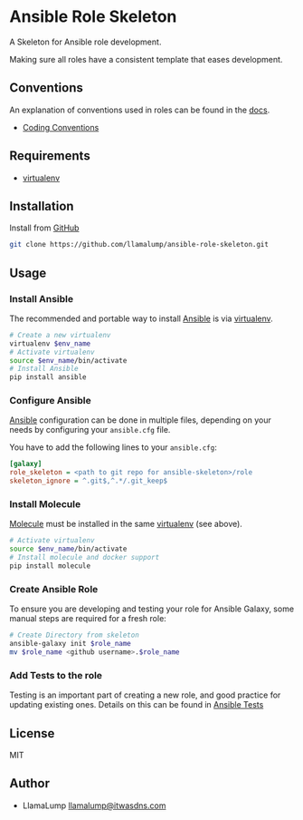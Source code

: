Ansible Role Skeleton
================

A Skeleton for Ansible role development.

Making sure all roles have a consistent template that eases development.

Conventions
-----------

An explanation of conventions used in roles can be found in the [docs](./docs).

* [Coding Conventions](./docs/CONVENTIONS_ROLE.md)

Requirements
------------

* [virtualenv](https://virtualenv.pypa.io/en/stable)


Installation
------------

Install from [GitHub](https://github.com/llamalump/ansible-role-skeleton)
```bash
git clone https://github.com/llamalump/ansible-role-skeleton.git
```

Usage
-----

### Install Ansible

The recommended and portable way to install [Ansible](https://docs.ansible.com/)
is via [virtualenv](https://virtualenv.pypa.io/en/stable/).

```bash
# Create a new virtualenv
virtualenv $env_name
# Activate virtualenv
source $env_name/bin/activate
# Install Ansible
pip install ansible
```

### Configure Ansible

[Ansible](https://docs.ansible.com/) configuration can be done in multiple
files, depending on your needs by configuring your `ansible.cfg` file.

You have to add the following lines to your `ansible.cfg`:

```ini
[galaxy]
role_skeleton = <path to git repo for ansible-skeleton>/role
skeleton_ignore = ^.git$,^.*/.git_keep$
```

### Install Molecule

[Molecule](https://molecule.readthedocs.io/en/stable/) must be installed in the
same [virtualenv](https://virtualenv.pypa.io/en/stable/) (see above).

```bash
# Activate virtualenv
source $env_name/bin/activate
# Install molecule and docker support
pip install molecule
```

### Create Ansible Role

To ensure you are developing and testing your role for Ansible Galaxy, some manual steps are required for a fresh role:

```bash
# Create Directory from skeleton
ansible-galaxy init $role_name
mv $role_name <github username>.$role_name
```

### Add Tests to the role

Testing is an important part of creating a new role, and good practice for updating existing ones. Details on this can be found in [Ansible Tests](./docs/TESTING_ROLE.md)

License
-------

MIT

Author
------

* LlamaLump <llamalump@itwasdns.com>
